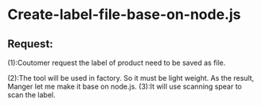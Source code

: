 # Create-label-file-base-on-node.js
<h2>Request:</h2>
      <p>(1):Coutomer request the label of product need to be saved as file.</p>
      (2):The tool will be used in factory. So it must be light weight. As the result, Manger let me make
      it base on node.js.
      (3):It will use scanning spear to scan the label. 
